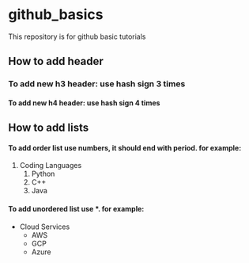 # github_basics
This repository is for github basic tutorials

## How to add header
### To add new h3 header: use hash sign 3 times
#### To add new h4 header: use hash sign 4 times

## How to add lists
#### To add order list use numbers, it should end with period. for example:
1. Coding Languages
    1. Python
    2. C++
    3. Java

#### To add unordered list use *. for example:
* Cloud Services
    * AWS
    * GCP
    * Azure





